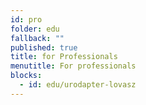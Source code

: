 ```yaml
---
id: pro
folder: edu
fallback: ""
published: true
title: for Professionals
menutitle: For professionals
blocks:
  - id: edu/urodapter-lovasz
---
```

